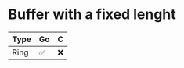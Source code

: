 Buffer with a fixed lenght
==========================

Type | Go  | C
-----|-----|----
Ring | :white_check_mark: | :x:   
